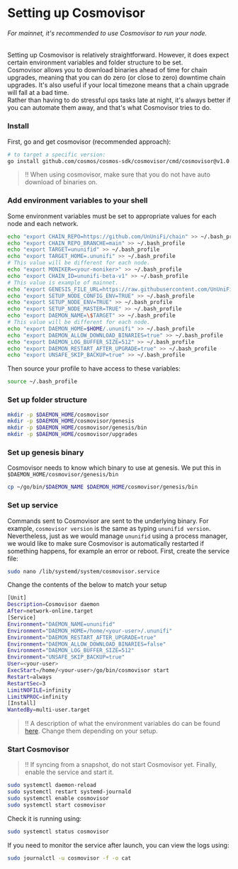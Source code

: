 Setting up Cosmovisor
=
###### For mainnet, it's recommended to use Cosmovisor to run your node.

Setting up Cosmovisor is relatively straightforward. However, it does expect certain environment variables and folder structure to be set. \
Cosmovisor allows you to download binaries ahead of time for chain upgrades, meaning that you can do zero (or close to zero) downtime chain upgrades. It's also useful if your local timezone means that a chain upgrade will fall at a bad time. \
Rather than having to do stressful ops tasks late at night, it's always better if you can automate them away, and that's what Cosmovisor tries to do.

### Install
First, go and get cosmovisor (recommended approach):
```Bash
# to target a specific version:
go install github.com/cosmos/cosmos-sdk/cosmovisor/cmd/cosmovisor@v1.0.0
```
> !! When using cosmovisor, make sure that you do not have auto download of binaries on.
### Add environment variables to your shell
Some environment variables must be set to appropriate values for each node and each network.
```Bash
echo "export CHAIN_REPO=https://github.com/UnUniFi/chain" >> ~/.bash_profile
echo "export CHAIN_REPO_BRANCHE=main" >> ~/.bash_profile
echo "export TARGET=ununifid" >> ~/.bash_profile
echo "export TARGET_HOME=.ununifi" >> ~/.bash_profile
# This value will be different for each node.
echo "export MONIKER=<your-moniker>" >> ~/.bash_profile
echo "export CHAIN_ID=ununifi-beta-v1" >> ~/.bash_profile
# This value is example of mainnet.
echo "export GENESIS_FILE_URL=https://raw.githubusercontent.com/UnUniFi/network/main/launch/ununifi-beta-v1/genesis.json" >> ~/.bash_profile
echo "export SETUP_NODE_CONFIG_ENV=TRUE" >> ~/.bash_profile
echo "export SETUP_NODE_ENV=TRUE" >> ~/.bash_profile
echo "export SETUP_NODE_MASTER=TRUE" >> ~/.bash_profile
echo "export DAEMON_NAME=\$TARGET" >> ~/.bash_profile
# This value will be different for each node.
echo "export DAEMON_HOME=$HOME/.ununifi" >> ~/.bash_profile
echo "export DAEMON_ALLOW_DOWNLOAD_BINARIES=true" >> ~/.bash_profile
echo "export DAEMON_LOG_BUFFER_SIZE=512" >> ~/.bash_profile
echo "export DAEMON_RESTART_AFTER_UPGRADE=true" >> ~/.bash_profile
echo "export UNSAFE_SKIP_BACKUP=true" >> ~/.bash_profile
```
Then source your profile to have access to these variables:
```Bash
source ~/.bash_profile
```
### Set up folder structure
```Bash
mkdir -p $DAEMON_HOME/cosmovisor
mkdir -p $DAEMON_HOME/cosmovisor/genesis
mkdir -p $DAEMON_HOME/cosmovisor/genesis/bin
mkdir -p $DAEMON_HOME/cosmovisor/upgrades
```
### Set up genesis binary
Cosmovisor needs to know which binary to use at genesis. We put this in `$DAEMON_HOME/cosmovisor/genesis/bin`
```Bash
cp ~/go/bin/$DAEMON_NAME $DAEMON_HOME/cosmovisor/genesis/bin
```
### Set up service
Commands sent to Cosmovisor are sent to the underlying binary. For example, `cosmovisor version` is the same as typing `ununifid version`.
Nevertheless, just as we would manage `ununifid` using a process manager, we would like to make sure Cosmovisor is automatically restarted if something happens, for example an error or reboot.
First, create the service file:
```Bash
sudo nano /lib/systemd/system/cosmovisor.service
```
Change the contents of the below to match your setup
```Bash
[Unit]
Description=Cosmovisor daemon
After=network-online.target
[Service]
Environment="DAEMON_NAME=ununifid"
Environment="DAEMON_HOME=/home/<your-user>/.ununifi"
Environment="DAEMON_RESTART_AFTER_UPGRADE=true"
Environment="DAEMON_ALLOW_DOWNLOAD_BINARIES=false"
Environment="DAEMON_LOG_BUFFER_SIZE=512"
Environment="UNSAFE_SKIP_BACKUP=true"
User=<your-user>
ExecStart=/home/<your-user>/go/bin/cosmovisor start
Restart=always
RestartSec=3
LimitNOFILE=infinity
LimitNPROC=infinity
[Install]
WantedBy=multi-user.target
```
> !! A description of what the environment variables do can be found [here](https://docs.cosmos.network/master/run-node/cosmovisor.html). Change them depending on your setup.
### Start Cosmovisor
> !! If syncing from a snapshot, do not start Cosmovisor yet. 
Finally, enable the service and start it.
```Bash
sudo systemctl daemon-reload
sudo systemctl restart systemd-journald
sudo systemctl enable cosmovisor
sudo systemctl start cosmovisor
```
Check it is running using:
```Bash
sudo systemctl status cosmovisor
```
If you need to monitor the service after launch, you can view the logs using:
```Bash
sudo journalctl -u cosmovisor -f -o cat
```
